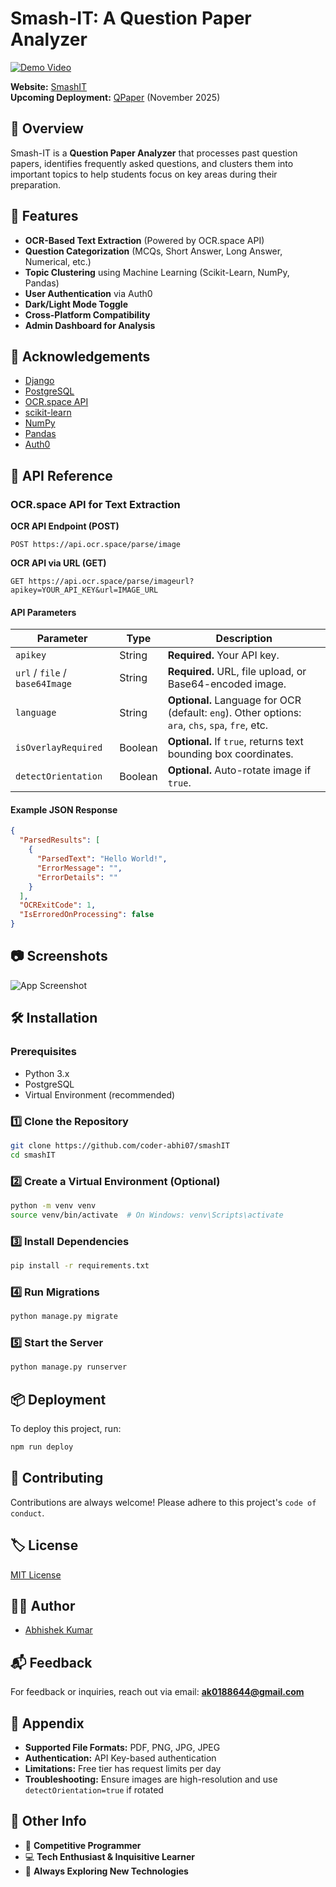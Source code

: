 # Smash-IT: A Question Paper Analyzer

[![Demo Video](https://img.youtube.com/vi/DDds_Mai3zo/maxresdefault.jpg)](https://youtu.be/DDds_Mai3zo)

**Website:** [SmashIT](https://www.smashit.onrender.com)  
**Upcoming Deployment:** [QPaper](https://www.qpaper.live) (November 2025)  

## 📌 Overview
Smash-IT is a **Question Paper Analyzer** that processes past question papers, identifies frequently asked questions, and clusters them into important topics to help students focus on key areas during their preparation.

## 🚀 Features
- **OCR-Based Text Extraction** (Powered by OCR.space API)
- **Question Categorization** (MCQs, Short Answer, Long Answer, Numerical, etc.)
- **Topic Clustering** using Machine Learning (Scikit-Learn, NumPy, Pandas)
- **User Authentication** via Auth0
- **Dark/Light Mode Toggle**
- **Cross-Platform Compatibility**
- **Admin Dashboard for Analysis**

## 🔗 Acknowledgements
- [Django](https://www.djangoproject.com/)  
- [PostgreSQL](https://www.postgresql.org/)  
- [OCR.space API](https://ocr.space/)  
- [scikit-learn](https://scikit-learn.org/)  
- [NumPy](https://numpy.org/)  
- [Pandas](https://pandas.pydata.org/)  
- [Auth0](https://auth0.com/)  

## 📡 API Reference
### OCR.space API for Text Extraction

**OCR API Endpoint (POST)**  
```
POST https://api.ocr.space/parse/image
```

**OCR API via URL (GET)**  
```
GET https://api.ocr.space/parse/imageurl?apikey=YOUR_API_KEY&url=IMAGE_URL
```

#### API Parameters
| Parameter | Type | Description |
|-----------|------|-------------|
| `apikey` | String | **Required.** Your API key. |
| `url` / `file` / `base64Image` | String | **Required.** URL, file upload, or Base64-encoded image. |
| `language` | String | **Optional.** Language for OCR (default: `eng`). Other options: `ara`, `chs`, `spa`, `fre`, etc. |
| `isOverlayRequired` | Boolean | **Optional.** If `true`, returns text bounding box coordinates. |
| `detectOrientation` | Boolean | **Optional.** Auto-rotate image if `true`. |

#### Example JSON Response
```json
{
  "ParsedResults": [
    {
      "ParsedText": "Hello World!",
      "ErrorMessage": "",
      "ErrorDetails": ""
    }
  ],
  "OCRExitCode": 1,
  "IsErroredOnProcessing": false
}
```

## 📷 Screenshots
![App Screenshot](https://via.placeholder.com/468x300?text=App+Screenshot+Here)

## 🛠️ Installation
### Prerequisites
- Python 3.x
- PostgreSQL
- Virtual Environment (recommended)

### 1️⃣ Clone the Repository
```bash
git clone https://github.com/coder-abhi07/smashIT
cd smashIT
```

### 2️⃣ Create a Virtual Environment (Optional)
```bash
python -m venv venv
source venv/bin/activate  # On Windows: venv\Scripts\activate
```

### 3️⃣ Install Dependencies
```bash
pip install -r requirements.txt
```

### 4️⃣ Run Migrations
```bash
python manage.py migrate
```

### 5️⃣ Start the Server
```bash
python manage.py runserver
```

## 📦 Deployment
To deploy this project, run:
```bash
npm run deploy
```

## 🤝 Contributing
Contributions are always welcome! Please adhere to this project's `code of conduct`.

## 🏷️ License
[MIT License](https://choosealicense.com/licenses/mit/)

## 👨‍💻 Author
- [Abhishek Kumar](https://github.com/coder-abhi07)

## 📬 Feedback
For feedback or inquiries, reach out via email: **ak0188644@gmail.com**

## 📑 Appendix
- **Supported File Formats:** PDF, PNG, JPG, JPEG
- **Authentication:** API Key-based authentication
- **Limitations:** Free tier has request limits per day
- **Troubleshooting:** Ensure images are high-resolution and use `detectOrientation=true` if rotated

## 🌟 Other Info
- 👀 **Competitive Programmer**
- 💻 **Tech Enthusiast & Inquisitive Learner**
- 🚀 **Always Exploring New Technologies**


